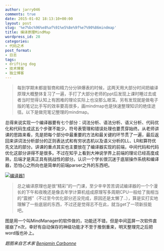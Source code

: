 ```yaml
---
author: jarry046
comments: true
date: 2015-01-02 18:13:10+00:00
layout: post
slug: '%e7%bc%96%e8%af%91%e5%8e%9f%e7%90%86mindmap'
title: 编译原理MindMap
wordpress_id: 28
categories:
- 代码之术
post_format:
- 日志
tags:
- drifting dog
- 技术博客
- 独立博客
---
```


>每到学期末都是智商和精力分分钟爆表的时候，这两天用大部分时间把编译原理大概整体复习了一遍，手打了大部分老师的ppt后发现上课时睡过去或者当时觉得认知上有困难的理论实际上也没那么艰深。另有发现就是做电子版的笔记比手写的效率要高很多，画mindmap也是快速整理知识的绝佳途径。以下是做完笔记整理的mindmap。


总得来说实现一个编译器要有七个部分：词法分析、语法分析、语义分析、代码优化和代码生成这五个步骤不能少，符号表管理和错误处理也要贯穿始终。从老师讲课的思路来看，先是把每个部分中最重要的方法和最关键的环节贯了一遍，最后返回来讲词法分析部分的正则表达式和有穷状态机以及语义分析的LL、LR和算符优先文法的部分。讲课的重点其实也主要放在了编译器实现的前端，中间代码和代码优化这部分讲得不是很多。不过在知乎上看到大神说学界上前端的理论已经高度成熟，后端才是真正具有挑战性的部分。认识一个学长很沉迷于底层操作系统和编译器，恐怕心之所向也是简单的前端parser之外的东西吧。

[![编译器1](http://www.driftingdog.com/wp-content/uploads/2015/01/编译器1.jpg)](http://www.driftingdog.com/wp-content/uploads/2015/01/编译器1.jpg)

>总之编译原理也是很“精彩”的一门课，至少辛辛苦苦调试编译器的一个个漫长的下午和夜晚还是像去年学计算机组成原理写多周期CPU一般给了我相当的“震撼”（不过至今优化部分还没完成，原因还是太懒了..），算是实打实地理解了一些底层的东西，不过还是觉得志不在此，就当get了一项新技能吧。

图是用一个叫MindManager的软件做的，功能还不错，但是中间蓝屏一次软件直接崩了n次，幸好有自动保存的神级功能才不至于推倒重来，明天整理完之后把word版也补上。

_题图来自艺术家 [Benjamin Carbonne ](http://denicedenice.tumblr.com/post/36072781694/paintings-by-benjamin-carbonne)_


